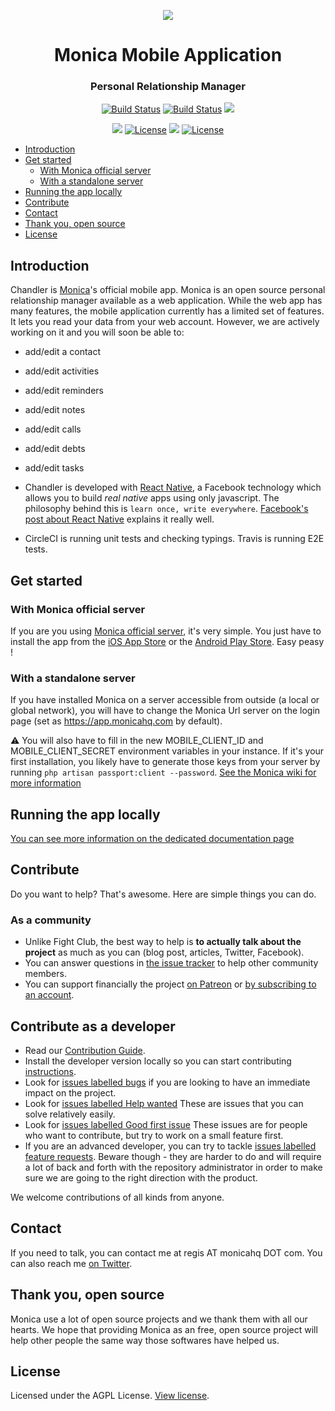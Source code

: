 <p align="center"><img src="https://user-images.githubusercontent.com/5103928/40578970-c222a396-60eb-11e8-826f-6c6d4a42419f.png"></p>
<h1 align="center">Monica Mobile Application</h1>
<h3 align="center">Personal Relationship Manager</h3>

<p align="center">
  <a href="https://travis-ci.org/monicahq/chandler"><img src="https://travis-ci.org/monicahq/chandler.svg?branch=develop" alt="Build Status"></a>
  <a href="https://circleci.com/gh/monicahq/chandler"><img src="https://circleci.com/gh/monicahq/chandler.svg?style=shield" alt="Build Status"></a>
  <a href="https://codecov.io/gh/monicahq/chandler"><img src="https://codecov.io/gh/monicahq/chandler/branch/develop/graph/badge.svg" /></a>
</p>


<p align="center">
  <a class="badge-align" href="https://www.codacy.com/app/Mokto/chandler?utm_source=github.com&amp;utm_medium=referral&amp;utm_content=monicahq/chandler&amp;utm_campaign=Badge_Grade"><img src="https://api.codacy.com/project/badge/Grade/39824871b63643c0b19ce4326d5f8c28"/></a>
  <a href="https://david-dm.org/monicahq/chandler"><img src="https://david-dm.org/monicahq/chandler/status.svg" alt="License"></a>
  <a href="https://greenkeeper.io/"><img src="https://badges.greenkeeper.io/monicahq/chandler.svg" /></a>
  <a href="https://github.com/djaiss/monica/blob/master/LICENSE"><img src="https://img.shields.io/badge/License-AGPL-blue.svg" alt="License"></a>
</p>

* [Introduction](#introduction)
* [Get started](#get-started)
    * [With Monica official server](#with-monica-official-server)
    * [With a standalone server](#with-a-standalone-server)
* [Running the app locally](#running-the-app-locally)
* [Contribute](#contribute)
* [Contact](#contact)
* [Thank you, open source](#thank-you-open-source)
* [License](#license)

<!-- /MarkdownTOC -->


## Introduction

Chandler is [Monica](https://github.com/monicahq/monica)'s official mobile app. Monica is an open source personal relationship manager available as a web application. While the web app has many features, the mobile application currently has a limited set of features. It lets you read your data from your web account. However, we are actively working on it and you will soon be able to:

* add/edit a contact
* add/edit activities
* add/edit reminders
* add/edit notes
* add/edit calls
* add/edit debts
* add/edit tasks


* Chandler is developed with [React Native](https://facebook.github.io/react-native/), a Facebook technology which allows you to build *real native* apps using only javascript. The philosophy behind this is `learn once, write everywhere`. [Facebook's post about React Native](https://code.facebook.com/posts/1014532261909640/react-native-bringing-modern-web-techniques-to-mobile/) explains it really well.
* CircleCI is running unit tests and checking typings. Travis is running E2E tests.

## Get started

### With Monica official server

If you are you using [Monica official server](https://app.monicahq.com), it's very simple. You just have to install the app from the [iOS App Store](https://itunes.apple.com/ca/app/monica-personal-crm/id1339447754) or the [Android Play Store](https://play.google.com/store/search?q=monica%20crm&c=apps). Easy peasy !

### With a standalone server

If you have installed Monica on a server accessible from outside (a local or global network), you will have to change the Monica Url server on the login page (set as https://app.monicahq.com by default).

:warning: You will also have to fill in the new MOBILE_CLIENT_ID and MOBILE_CLIENT_SECRET environment variables in your instance. If it's your first installation, you likely have to generate those keys from your server by running `php artisan passport:client --password`. [See the Monica wiki for more information](https://github.com/monicahq/monica/wiki/Mobile-application)

## Running the app locally

[You can see more information on the dedicated documentation page](https://github.com/monicahq/chandler/blob/develop/docs/running-the-app.md)

## Contribute

Do you want to help? That's awesome. Here are simple things you can do.

### As a community

* Unlike Fight Club, the best way to help is **to actually talk about the project** as much as you can (blog post, articles, Twitter, Facebook).
* You can answer questions in [the issue tracker](https://github.com/monicahq/chandler/issues) to help other community members.
* You can support financially the project [on Patreon](https://www.patreon.com/monicahq) or [by subscribing to an account](https://monicahq.com/pricing).

## Contribute as a developer

* Read our [Contribution Guide](https://github.com/monicahq/monica/blob/master/CONTRIBUTING.md).
* Install the developer version locally so you can start contributing [instructions](https://github.com/monicahq/chandler/blob/develop/docs/running-the-app.md).
* Look for [issues labelled bugs](https://github.com/monicahq/chandler/issues?q=is%3Aopen+is%3Aissue+label%3Abug) if you are looking to have an immediate impact on the project.
* Look for [issues labelled Help wanted](https://github.com/monicahq/chandler/issues?q=is%3Aissue+is%3Aopen+label%3A%22help+wanted%22) These are issues that you can solve relatively easily.
* Look for [issues labelled Good first issue](https://github.com/monicahq/chandler/labels/good%20first%20issue) These issues are for people who want to contribute, but try to work on a small feature first.
* If you are an advanced developer, you can try to tackle [issues labelled feature requests](https://github.com/monicahq/chandler/issues?q=is%3Aopen+is%3Aissue+label%3A%22feature+request%22). Beware though - they are harder to do and will require a lot of back and forth with the repository administrator in order to make sure we are going to the right direction with the product.

We welcome contributions of all kinds from anyone.


## Contact

If you need to talk, you can contact me at regis AT monicahq DOT com. You can also reach me [on Twitter](https://twitter.com/djaiss).

## Thank you, open source

Monica use a lot of open source projects and we thank them with all our hearts. We hope that providing Monica as an free, open source project will help other people the same way those softwares have helped us.

## License

Licensed under the AGPL License. [View license](/LICENSE).
